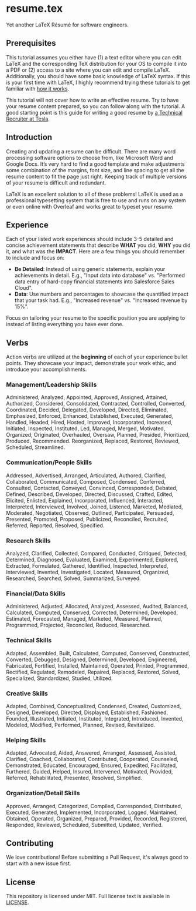 # resume.tex
Yet another LaTeX Résumé for software engineers.

## Prerequisites
This tutorial assumes you either have (1) a text editor where you can edit LaTeX and the corresponding TeX distribution for your OS to compile it into a PDF or (2) access to a site where you can edit and compile LaTeX. Additionally, you should have some basic knowledge of LaTeX syntax. If this is your first time with LaTeX, I highly recommend trying these tutorials to get familiar with [how it works](https://www.overleaf.com/learn/latex/Learn_LaTeX_in_30_minutes).

This tutorial will not cover how to write an effective resume. Try to have your resume content prepared, so you can follow along with the tutorial. A good starting point is this guide for writing a good resume by [a Technical Recruiter at Tesla](https://docs.google.com/document/u/1/d/e/2PACX-1vQpvbP8lzPvZrNvrX58UlacpQiLgh1fBQYfOS2pEJZvp-zOb9uKQJYKSsDQ6mJWoPf3H09OmdrLDcaK/pub).

## Introduction
Creating and updating a resume can be difficult. There are many word processing software options to choose from, like Microsoft Word and Google Docs. It’s very hard to find a good template and make adjustments some combination of the margins, font size, and line spacing to get all the resume content to fit the page just right. Keeping track of multiple versions of your resume is difficult and redundant.

LaTeX is an excellent solution to all of these problems! LaTeX is used as a professional typesetting system that is free to use and runs on any system or even online with Overleaf and works great to typeset your resume.

## Experience
Each of your listed work experiences should include 3-5 detailed and concise achievement statements that describe **WHAT** you did, **WHY** you did it, and what was the **IMPACT**. Here are a few things you should remember to include and focus on:
- **Be Detailed**: Instead of using generic statements, explain your achievements in detail. E.g., "Input data into database" vs. "Performed data entry of hard-copy financial statements into Salesforce Sales Cloud".
- **Data**: Use numbers and percentages to showcase the quantified impact that your task had. E.g., "Increased revenue" vs. "Increased revenue by 15%".

Focus on tailoring your resume to the specific position you are applying to instead of listing everything you have ever done.

## Verbs
Action verbs are utilized at the **beginning** of each of your experience bullet points. They showcase your impact, demonstrate your work ethic, and introduce your accomplishments.

### Management/Leadership Skills
Administered, Analyzed, Appointed, Approved, Assigned, Attained, Authorized, Considered, Consolidated, Contracted, Controlled, Converted, Coordinated, Decided, Delegated, Developed, Directed, Eliminated, Emphasized,  Enforced, Enhanced, Established, Executed, Generated, Handled, Headed, Hired, Hosted, Improved, Incorporated, Increased, Initiated, Inspected, Instituted, Led, Managed, Merged, Motivated, Organized, Originated, Overhauled, Oversaw, Planned, Presided, Prioritized, Produced, Recommended. Reorganized, Replaced, Restored, Reviewed, Scheduled, Streamlined.

### Communication/People Skills
Addressed, Advertised, Arranged, Articulated, Authored, Clarified, Collaborated, Communicated, Composed, Condensed, Conferred, Consulted, Contacted, Conveyed, Convinced, Corresponded, Debated, Defined, Described, Developed, Directed, Discussed, Crafted, Edited, Elicited, Enlisted, Explained, Incorporated, Influenced, Interacted, Interpreted, Interviewed, Involved, Joined, Listened, Marketed, Mediated, Moderated, Negotiated, Observed, Outlined, Participated, Persuaded, Presented, Promoted, Proposed, Publicized, Reconciled, Recruited, Referred, Reported, Resolved, Specified.

### Research Skills
Analyzed, Clarified, Collected, Compared, Conducted, Critiqued, Detected, Determined, Diagnosed, Evaluated, Examined, Experimented, Explored, Extracted, Formulated, Gathered, Identified, Inspected, Interpreted, Interviewed, Invented, Investigated, Located, Measured, Organized, Researched, Searched, Solved, Summarized, Surveyed.

### Financial/Data Skills
Administered, Adjusted, Allocated, Analyzed, Assessed, Audited, Balanced, Calculated, Computed, Conserved, Corrected, Determined, Developed, Estimated, Forecasted, Managed, Marketed, Measured, Planned, Programmed, Projected, Reconciled, Reduced, Researched.

### Technical Skills
Adapted, Assembled, Built, Calculated, Computed, Conserved, Constructed, Converted, Debugged, Designed, Determined, Developed, Engineered, Fabricated, Fortified, Installed, Maintained, Operated, Printed, Programmed, Rectified, Regulated, Remodeled, Repaired, Replaced, Restored, Solved, Specialized, Standardized, Studied, Utilized.

### Creative Skills
Adapted, Combined, Conceptualized, Condensed, Created, Customized, Designed, Developed, Directed, Displayed, Established, Fashioned, Founded, Illustrated, Initiated, Instituted, Integrated, Introduced, Invented, Modeled, Modified, Performed, Planned, Revised, Revitalized.

### Helping Skills
Adapted, Advocated, Aided, Answered, Arranged, Assessed, Assisted, Clarified, Coached, Collaborated, Contributed, Cooperated, Counseled, Demonstrated, Educated, Encouraged, Ensured, Expedited, Facilitated, Furthered, Guided, Helped, Insured, Intervened, Motivated, Provided, Referred, Rehabilitated, Presented, Resolved, Simplified.

### Organization/Detail Skills
Approved, Arranged, Categorized, Compiled, Corresponded, Distributed, Executed, Generated, Implemented, Incorporated, Logged, Maintained, Obtained, Operated, Organized, Prepared, Provided, Recorded, Registered, Responded, Reviewed, Scheduled, Submitted, Updated, Verified.

## Contributing
We love contributions! Before submitting a Pull Request, it's always good to start with a new issue first.

## License
This repository is licensed under MIT. Full license text is available in [LICENSE](https://github.com/necusjz/resume.tex/blob/main/LICENSE).
